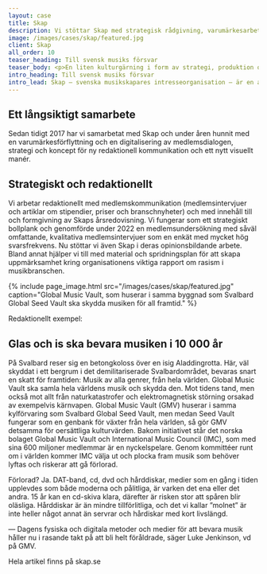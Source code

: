 ```yaml
---
layout: case
title: Skap 
description: Vi stöttar Skap med strategisk rådgivning, varumärkesarbete, medlemsrekrytering och produktion av text, film och livesändningar.
image: /images/cases/skap/featured.jpg
client: Skap
all_order: 10
teaser_heading: Till svensk musiks försvar
teaser_body: <p>En liten kulturgärning i form av strategi, produktion och kommunikation.</p>
intro_heading: Till svensk musiks försvar
intro_lead: Skap — svenska musikskapares intresseorganisation — är en av KWD Studios äldsta kunder. Vi stöttar med strategisk rådgivning, varumärkesarbete, medlemsrekrytering och produktion av text, film och livesändningar.
---
```


## Ett långsiktigt samarbete

Sedan tidigt 2017 har vi samarbetat med Skap och under åren hunnit med en varumärkesförflyttning och en digitalisering av medlemsdialogen, strategi och koncept för ny redaktionell kommunikation och ett nytt visuellt manér. 

## Strategiskt och redaktionellt

Vi arbetar redaktionellt med medlemskommunikation (medlemsintervjuer och artiklar om stipendier, priser och branschnyheter) och med innehåll till och formgivning av Skaps årsredovisning. Vi fungerar som ett strategiskt bollplank och genomförde under 2022 en medlemsundersökning med såväl omfattande, kvalitativa medlemsintervjuer som en enkät med mycket hög svarsfrekvens. Nu stöttar vi även Skap i deras opinionsbildande arbete. Bland annat hjälper vi till med material och spridningsplan för att skapa uppmärksamhet kring organisationens viktiga rapport om rasism i musikbranschen.  

 {%
  include page_image.html
  src="/images/cases/skap/featured.jpg"
  caption="Global Music Vault, som huserar i samma byggnad som Svalbard Global Seed Vault ska skydda musiken för all framtid."
%}

Redaktionellt exempel:

## Glas och is ska bevara musiken i 10 000 år 

På Svalbard reser sig en betongkoloss över en isig Aladdingrotta. Här, väl skyddat i ett bergrum i det demilitariserade Svalbardområdet, bevaras snart en skatt för framtiden: Musik av alla genrer, från hela världen. 
Global Music Vault ska samla hela världens musik och skydda den. Mot tidens tand, men också mot allt från naturkatastrofer och elektromagnetisk störning orsakad av exempelvis kärnvapen. Global Music Vault (GMV) huserar i samma kylförvaring som Svalbard Global Seed Vault, men medan Seed Vault fungerar som en genbank för växter från hela världen, så gör GMV detsamma för oersättliga kulturvärden. Bakom initiativet står det norska bolaget Global Music Vault och International Music Council (IMC), som med sina 600 miljoner medlemmar är en nyckelspelare. Genom kommittéer runt om i världen kommer IMC välja ut och plocka fram musik som behöver lyftas och riskerar att gå förlorad.

Förlorad? Ja. DAT-band, cd, dvd och hårddiskar, medier som en gång i tiden upplevdes som både moderna och pålitliga, är varken det ena eller det andra. 15 år kan en cd-skiva klara, därefter är risken stor att spåren blir oläsliga. Hårddiskar är än mindre tillförlitliga, och det vi kallar ”molnet” är inte heller något annat än servrar och hårdiskar med kort livslängd. 

— Dagens fysiska och digitala metoder och medier för att bevara musik håller nu i rasande takt på att bli helt föråldrade, säger Luke Jenkinson, vd på GMV.

Hela artikel finns på skap.se


